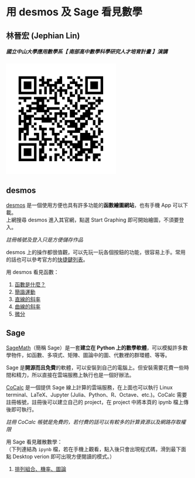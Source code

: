 # 用 desmos 及 Sage 看見數學
## 林晉宏 (Jephian Lin)
##### 國立中山大學應用數學系【 南部高中數學科學研究人才培育計畫 】演講

![QR code for this page](QR.png "Scan here")

## desmos
[desmos](https://www.desmos.com/) 是一個使用方便也具有許多功能的**函數繪圖網站**，也有手機 App 可以下載。  
上網搜尋 desmos 進入其官網，點選 Start Graphing 即可開始繪圖，不須要登入。

_註冊帳號及登入只是方便儲存作品_

desmos 上的操作都很值觀，可以先玩一玩各個按鈕的功能，很容易上手。常用的話也可以參考官方的[快捷鍵列表](https://support.desmos.com/hc/en-us/articles/202528799-Keyboard-Shortcuts)。

用 desmos 看見函數：
1. [函數是什麼？](https://www.desmos.com/calculator/ntsq0owons)
2. [簡諧運動](https://www.desmos.com/calculator/gcalsmeozy)
3. [直線的斜率](https://www.desmos.com/calculator/spbwhvyoie)
4. [曲線的斜率](https://www.desmos.com/calculator/ba8zwzbujn)
5. [微分](https://www.desmos.com/calculator/yd2wrhgfcw)


## Sage 
[SageMath](http://www.sagemath.org/)（簡稱 Sage）是一套**建立在 Python 上的數學軟體**，可以模擬許多數學物件，如函數、多項式、矩陣、圖論中的圖、代數裡的群環體、等等。

Sage 是**開源而且免費**的軟體，可以安裝到自己的電腦上。但安裝需要花費一些時間和精力，所以直接在雲端服務上執行也是一個好辦法。

[CoCalc](https://cocalc.com/) 是一個提供 Sage 線上計算的雲端服務，在上面也可以執行 Linux terminal、LaTeX、Jupyter (Julia、Python、R、Octave、etc.)。CoCalc 需要註冊帳號，註冊後可以建立自己的 project，在 project 中將本頁的 ipynb 檔上傳後即可執行。

_註冊 CoCalc 帳號是免費的，若付費的話可以有較多的計算資源以及網路存取權限_

用 Sage 看見離散數學：  
（下列連結為 `ipynb` 檔，若在手機上觀看，點入後只會出現程式碼，滑到最下面點 Desktop verion 即可出現方便閱讀的模式。）
1. [排列組合、機率、圖論](SageOnDM.ipynb)  

